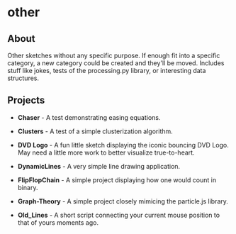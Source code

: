 # other

## About

Other sketches without any specific purpose. If enough fit into a specific category, a new category could be created and they'll be moved. Includes stuff like jokes, tests of the processing.py library, or interesting data structures.

## Projects

- **Chaser** - A test demonstrating easing equations.

- **Clusters** - A test of a simple clusterization algorithm.

- **DVD Logo** - A fun little sketch displaying the iconic bouncing DVD Logo. May need a little more work to better visualize true-to-heart.

- **DynamicLines** - A very simple line drawing application.

- **FlipFlopChain** - A simple project displaying how one would count in binary.

- **Graph-Theory** - A simple project closely mimicing the particle.js library.

- **Old_Lines** - A short script connecting your current mouse position to that of yours moments ago.